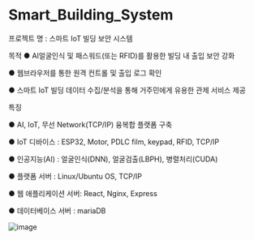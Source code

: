 # Smart_Building_System
프로젝트 명 : 스마트 IoT 빌딩 보안 시스템


목적
● AI얼굴인식 및 패스워드(또는 RFID)를 활용한 빌딩 내 출입 보안 강화

● 웹브라우저를 통한 원격 컨트롤 및 출입 로그 확인

● 스마트 IoT 빌딩 데이터 수집/분석을 통해 거주민에게 유용한 관제 서비스 제공



특징

● AI, IoT, 무선 Network(TCP/IP) 융복합 플랫폼 구축

● IoT 디바이스 : ESP32, Motor, PDLC film, keypad, RFID, TCP/IP

● 인공지능(AI) : 얼굴인식(DNN), 얼굴검출(LBPH), 병렬처리(CUDA)

● 플랫폼 서버 : Linux/Ubuntu OS, TCP/IP 

● 웹 애플리케이션 서버: React, Nginx, Express 

● 데이터베이스 서버 : mariaDB 

![image](https://github.com/user-attachments/assets/0e8f47d9-cb2b-4b68-aadb-d678e43d5923)
